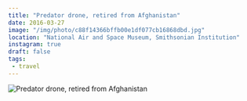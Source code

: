 ```yaml
---
title: "Predator drone, retired from Afghanistan"
date: 2016-03-27
image: "/img/photo/c88f14366bffb00e1df077cb16868dbd.jpg"
location: "National Air and Space Museum, Smithsonian Institution"
instagram: true
draft: false
tags:
 - travel
---
```


![Predator drone, retired from Afghanistan](/img/photo/c88f14366bffb00e1df077cb16868dbd.jpg)
